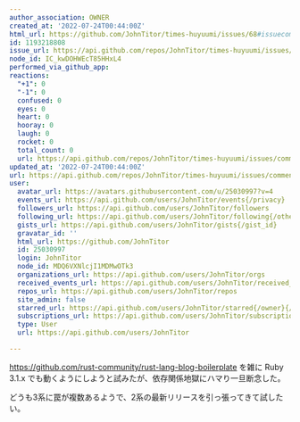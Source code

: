 ```yaml
---
author_association: OWNER
created_at: '2022-07-24T00:44:00Z'
html_url: https://github.com/JohnTitor/times-huyuumi/issues/68#issuecomment-1193218808
id: 1193218808
issue_url: https://api.github.com/repos/JohnTitor/times-huyuumi/issues/68
node_id: IC_kwDOHWEcT85HHxL4
performed_via_github_app: 
reactions:
  "+1": 0
  "-1": 0
  confused: 0
  eyes: 0
  heart: 0
  hooray: 0
  laugh: 0
  rocket: 0
  total_count: 0
  url: https://api.github.com/repos/JohnTitor/times-huyuumi/issues/comments/1193218808/reactions
updated_at: '2022-07-24T00:44:00Z'
url: https://api.github.com/repos/JohnTitor/times-huyuumi/issues/comments/1193218808
user:
  avatar_url: https://avatars.githubusercontent.com/u/25030997?v=4
  events_url: https://api.github.com/users/JohnTitor/events{/privacy}
  followers_url: https://api.github.com/users/JohnTitor/followers
  following_url: https://api.github.com/users/JohnTitor/following{/other_user}
  gists_url: https://api.github.com/users/JohnTitor/gists{/gist_id}
  gravatar_id: ''
  html_url: https://github.com/JohnTitor
  id: 25030997
  login: JohnTitor
  node_id: MDQ6VXNlcjI1MDMwOTk3
  organizations_url: https://api.github.com/users/JohnTitor/orgs
  received_events_url: https://api.github.com/users/JohnTitor/received_events
  repos_url: https://api.github.com/users/JohnTitor/repos
  site_admin: false
  starred_url: https://api.github.com/users/JohnTitor/starred{/owner}{/repo}
  subscriptions_url: https://api.github.com/users/JohnTitor/subscriptions
  type: User
  url: https://api.github.com/users/JohnTitor

---
```

https://github.com/rust-community/rust-lang-blog-boilerplate を雑に Ruby 3.1.x でも動くようにしようと試みたが、依存関係地獄にハマり一旦断念した。

どうも3系に罠が複数あるようで、2系の最新リリースを引っ張ってきて試したい。